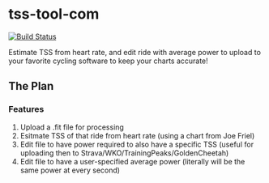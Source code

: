 # tss-tool-com 
[![Build Status](https://travis-ci.org/darinalleman/tss-tool-com.svg?branch=master)](https://travis-ci.org/darinalleman/tss-tool-com)

Estimate TSS from heart rate, and edit ride with average power to upload to your favorite cycling software to keep your charts accurate!  


## The Plan

### Features
1. Upload a .fit file for processing
2. Esitmate TSS of that ride from heart rate (using a chart from Joe Friel)
3. Edit file to have power required to also have a specific TSS (useful for uploading then to Strava/WKO/TrainingPeaks/GoldenCheetah)
4. Edit file to have a user-specified average power (literally will be the same power at every second)
